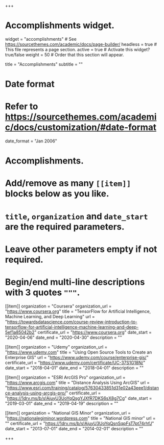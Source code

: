 +++
# Accomplishments widget.
widget = "accomplishments"  # See https://sourcethemes.com/academic/docs/page-builder/
headless = true  # This file represents a page section.
active = true  # Activate this widget? true/false
weight = 50  # Order that this section will appear.

title = "Accomplish&shy;ments"
subtitle = ""

# Date format
#   Refer to https://sourcethemes.com/academic/docs/customization/#date-format
date_format = "Jan 2006"

# Accomplishments.
#   Add/remove as many `[[item]]` blocks below as you like.
#   `title`, `organization` and `date_start` are the required parameters.
#   Leave other parameters empty if not required.
#   Begin/end multi-line descriptions with 3 quotes `"""`.

[[item]]
  organization = "Coursera"
  organization_url = "https://www.coursera.org"
  title = "TensorFlow for Artificial Intelligence, Machine Learning, and Deep Learning"
  url = "https://towardsdatascience.com/course-review-introduction-to-tensorflow-for-artificial-intelligence-machine-learning-and-deep-5ef1a85042b2"
  certificate_url = "https://www.coursera.org"
  date_start = "2020-04-06"
  date_end = "2020-04-30"
  description = ""

[[item]]
  organization = "Udemy"
  organization_url = "https://www.udemy.com"
  title = "Using Open Source Tools to Create an Enterprise GIS"
  url = "https://www.udemy.com/course/enterprise-gis/"
  certificate_url = "https://www.udemy.com/certificate/UC-37S1G18N/"
  date_start = "2018-04-01"
  date_end = "2018-04-01"
  description = ""

[[item]]
  organization = "ESRI ArcGIS Pro"
  organization_url = "https://www.arcgis.com"
  title = "Distance Analysis Using ArcGIS"
  url = "https://www.esri.com/training/catalog/57630433851d31e02a43eee1/distance-analysis-using-arcgis-pro/"
  certificate_url = "https://1drv.ms/b/s!AjuyU3UoYqQsgYJXfR7DKS6sX8g7Cg"
  date_start = "2019-03-01"
  date_end = "2019-04-19"
  description = ""
 

[[item]]
  organization = "National GIS Minor"
  organization_url = "https://nationalegiminor.wordpress.com"
  title = "National GIS minor"
  url = ""
  certificate_url = "https://1drv.ms/b/s!AjuyU3UoYqQsnSqpFsT7pt74rhfJ"
  date_start = "2013-07-01"
  date_end = "2014-02-01"
  description = ""

+++

